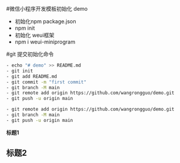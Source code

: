 #微信小程序开发模板初始化 demo
- 初始化npm package.json
- npm init
- 初始化 weui框架
- npm i weui-miniprogram

#git 提交初始化命令
```bash
- echo "# demo" >> README.md
- git init
- git add README.md
- git commit -m "first commit"
- git branch -M main
- git remote add origin https://github.com/wangrongguo/demo.git
- git push -u origin main
```
```bash
- git remote add origin https://github.com/wangrongguo/demo.git
- git branch -M main
- git push -u origin main
```
**标题1**

## 标题2